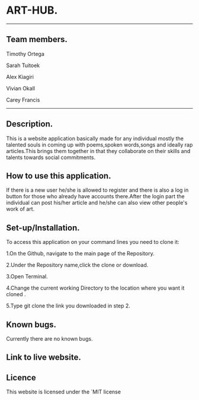 # ART-HUB.

-------------------------------------------------------------------------------------------------------------------------------
## Team members.

Timothy Ortega

Sarah Tuitoek

Alex Kiagiri

Vivian Okall 

Carey Francis

-------------------------------------------------------------------------------------------------------------------------------
## Description.

This is a website application basically made for any individual mostly the talented souls in coming up with poems,spoken words,songs and ideally rap articles.This brings them together in that they collaborate on their skills and talents towards social commitments.

## How to use this application.
If there is a new user he/she is allowed to register and there is also a log in button for those who already have accounts there.After the login part the individual can post his/her article and he/she can also view other people's work of art.

## Set-up/Installation.
To access this application on your command lines you need to clone it:

  1.On the Github, navigate to the main page of the Repository.

  2.Under the Repository name,click the clone or download.

  3.Open Terminal.

  4.Change the current working Directory to the location where you want it cloned .

  5.Type git clone the link you downloaded in step 2.
  
  ## Known bugs.
  Currently there are no known bugs.
  
  ## Link to live website.
  
  
  ## Licence
  This website is licensed under the `MIT license

